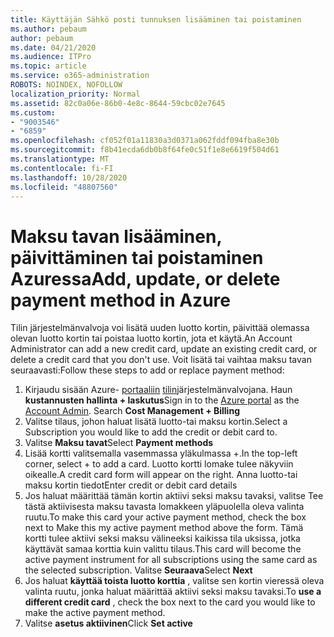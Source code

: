 ```yaml
---
title: Käyttäjän Sähkö posti tunnuksen lisääminen tai poistaminen
ms.author: pebaum
author: pebaum
ms.date: 04/21/2020
ms.audience: ITPro
ms.topic: article
ms.service: o365-administration
ROBOTS: NOINDEX, NOFOLLOW
localization_priority: Normal
ms.assetid: 82c0a06e-86b0-4e8c-8644-59cbc02e7645
ms.custom:
- "9003546"
- "6859"
ms.openlocfilehash: cf052f01a11830a3d0371a062fddf094fba8e30b
ms.sourcegitcommit: f8b41ecda6db0b8f64fe0c51f1e8e6619f504d61
ms.translationtype: MT
ms.contentlocale: fi-FI
ms.lasthandoff: 10/28/2020
ms.locfileid: "48807560"
---
```

# <a name="add-update-or-delete-payment-method-in-azure"></a><span data-ttu-id="315a2-102">Maksu tavan lisääminen, päivittäminen tai poistaminen Azuressa</span><span class="sxs-lookup"><span data-stu-id="315a2-102">Add, update, or delete payment method in Azure</span></span>

<span data-ttu-id="315a2-103">Tilin järjestelmänvalvoja voi lisätä uuden luotto kortin, päivittää olemassa olevan luotto kortin tai poistaa luotto kortin, jota et käytä.</span><span class="sxs-lookup"><span data-stu-id="315a2-103">An Account Administrator can add a new credit card, update an existing credit card, or delete a credit card that you don't use.</span></span> <span data-ttu-id="315a2-104">Voit lisätä tai vaihtaa maksu tavan seuraavasti:</span><span class="sxs-lookup"><span data-stu-id="315a2-104">Follow these steps to add or replace payment method:</span></span>

1. <span data-ttu-id="315a2-105">Kirjaudu sisään Azure- [portaaliin](https://portal.azure.com/) [tilin](https://docs.microsoft.com/azure/billing/billing-subscription-transfer?WT.mc_id=Portal-Microsoft_Azure_Support#whoisaa)järjestelmänvalvojana. Haun **kustannusten hallinta + laskutus**</span><span class="sxs-lookup"><span data-stu-id="315a2-105">Sign in to the [Azure portal](https://portal.azure.com/) as the [Account Admin](https://docs.microsoft.com/azure/billing/billing-subscription-transfer?WT.mc_id=Portal-Microsoft_Azure_Support#whoisaa). Search **Cost Management + Billing**</span></span>
2. <span data-ttu-id="315a2-106">Valitse tilaus, johon haluat lisätä luotto-tai maksu kortin.</span><span class="sxs-lookup"><span data-stu-id="315a2-106">Select a Subscription you would like to add the credit or debit card to.</span></span>
3. <span data-ttu-id="315a2-107">Valitse **Maksu tavat**</span><span class="sxs-lookup"><span data-stu-id="315a2-107">Select **Payment methods**</span></span>
4. <span data-ttu-id="315a2-108">Lisää kortti valitsemalla vasemmassa yläkulmassa +.</span><span class="sxs-lookup"><span data-stu-id="315a2-108">In the top-left corner, select + to add a card.</span></span> <span data-ttu-id="315a2-109">Luotto kortti lomake tulee näkyviin oikealle.</span><span class="sxs-lookup"><span data-stu-id="315a2-109">A credit card form will appear on the right.</span></span> <span data-ttu-id="315a2-110">Anna luotto-tai maksu kortin tiedot</span><span class="sxs-lookup"><span data-stu-id="315a2-110">Enter credit or debit card details</span></span>
5. <span data-ttu-id="315a2-111">Jos haluat määrittää tämän kortin aktiivi seksi maksu tavaksi, valitse Tee tästä aktiivisesta maksu tavasta lomakkeen yläpuolella oleva valinta ruutu.</span><span class="sxs-lookup"><span data-stu-id="315a2-111">To make this card your active payment method, check the box next to Make this my active payment method above the form.</span></span> <span data-ttu-id="315a2-112">Tämä kortti tulee aktiivi seksi maksu välineeksi kaikissa tila uksissa, jotka käyttävät samaa korttia kuin valittu tilaus.</span><span class="sxs-lookup"><span data-stu-id="315a2-112">This card will become the active payment instrument for all subscriptions using the same card as the selected subscription.</span></span> <span data-ttu-id="315a2-113">Valitse **Seuraava**</span><span class="sxs-lookup"><span data-stu-id="315a2-113">Select **Next**</span></span>
6. <span data-ttu-id="315a2-114">Jos haluat **käyttää toista luotto korttia** , valitse sen kortin vieressä oleva valinta ruutu, jonka haluat määrittää aktiivi seksi maksu tavaksi.</span><span class="sxs-lookup"><span data-stu-id="315a2-114">To **use a different credit card** , check the box next to the card you would like to make the active payment method.</span></span>
7. <span data-ttu-id="315a2-115">Valitse **asetus aktiivinen**</span><span class="sxs-lookup"><span data-stu-id="315a2-115">Click **Set active**</span></span>
